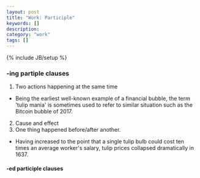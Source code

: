 ```yaml
---
layout: post
title: "Work: Participle"
keywords: []
description: 
category: "work"
tags: []
---
```

{% include JB/setup %}

### -ing partiple clauses
1. Two actions happening at the same time
- Being the earliest well-known example of a financial bubble, the term 'tulip
  mania' is sometimes used to refer to similar situation such as the Bitcoin
  bubble of 2017.
2. Cause and effect
3. One thing happened before/after another.
- Having increased to the point that a single tulip bulb could cost ten times
  an average worker's salary, tulip prices collapsed dramatically in 1637.


#### -ed participle clauses

  
